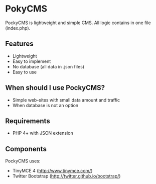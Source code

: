 PokyCMS
=======

PockyCMS is lightweight and simple CMS. All logic contains in one file (index.php).

Features
-------
* Lightweight
* Easy to implement
* No database (all data in .json files)
* Easy to use

When should I use PockyCMS?
---------------------------
* Simple web-sites with small data amount and traffic
* When database is not an option

Requirements
------------
* PHP 4+ with JSON extension

Components
----------
PockyCMS uses:
* TinyMCE 4 (http://www.tinymce.com/)
* Twitter Bootstrap (http://twitter.github.io/bootstrap/)